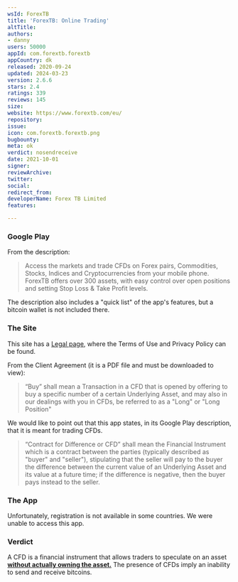 ```yaml
---
wsId: ForexTB
title: 'ForexTB: Online Trading'
altTitle: 
authors:
- danny
users: 50000
appId: com.forextb.forextb
appCountry: dk
released: 2020-09-24
updated: 2024-03-23
version: 2.6.6
stars: 2.4
ratings: 339
reviews: 145
size: 
website: https://www.forextb.com/eu/
repository: 
issue: 
icon: com.forextb.forextb.png
bugbounty: 
meta: ok
verdict: nosendreceive
date: 2021-10-01
signer: 
reviewArchive: 
twitter: 
social: 
redirect_from: 
developerName: Forex TB Limited
features: 

---
```


### Google Play
From the description:
> Access the markets and trade CFDs on Forex pairs, Commodities, Stocks, Indices and Cryptocurrencies from your mobile phone. ForexTB offers over 300 assets, with easy control over open positions and setting Stop Loss & Take Profit levels.

The description also includes a "quick list" of the app's features, but a bitcoin wallet is not included there.

### The Site
This site has a [Legal page](https://www.forextb.com/eu/legal/), where the Terms of Use and Privacy Policy can be found. 

From the Client Agreement (it is a PDF file and must be downloaded to view):

> “Buy” shall mean a Transaction in a CFD that is opened by offering to buy a specific number of a certain Underlying Asset, and may also in our dealings with you in CFDs, be referred to as a "Long" or "Long Position"


We would like to point out that this app states, in its Google Play description, that it is meant for trading CFDs.
 
> “Contract for Difference or CFD” shall mean the Financial Instrument which is a contract between the parties (typically described as "buyer" and "seller"), stipulating that the seller will pay to the buyer the difference between the current value of an Underlying Asset and its value at a future time; if the difference is negative, then the buyer pays instead to the seller.

### The App
Unfortunately, registration is not available in some countries. We were unable to access this app.

### Verdict
A CFD is a financial instrument that allows traders to speculate on an asset __[without actually owning the asset.](https://www.investopedia.com/articles/stocks/09/trade-a-cfd.asp)__ The presence of CFDs imply an inability to send and receive bitcoins.
